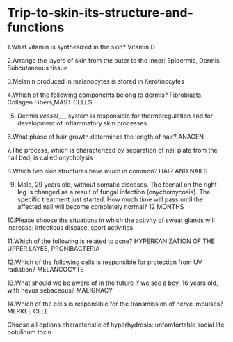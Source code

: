 # Trip-to-skin-its-structure-and-functions

1.What vitamin is synthesized in the skin?
Vitamin D

2.Arrange the layers of skin from the outer to the inner: 
Epidermis, Dermis, Subcutaneous tissue

3.Melanin produced in melanocytes is stored in
Kerotinocytes

4.Which of the following components belong to dermis?
Fibroblasts, Collagen Fibers,MAST CELLS

5. Dermis _vessel____ system is responsible for thermoregulation and for development of inflammatory skin processes.

6.What phase of hair growth determines the length of hair? ANAGEN

7.The process, which is characterized  by separation of nail plate from the nail bed, is called onycholysis

8.Which two skin structures have much in common? HAIR AND NAILS

9. Male, 29 years old, without somatic diseases. The toenail on the right leg is changed as a result of fungal infection (onychomycosis). The specific treatment just started. How much time will pass until the affected nail will become completely normal? 12 MONTHS

10.Please choose the situations in which the activity of sweat glands will increase: infectious disease, sport activities

11.Which of the following is related to acne? HYPERKANIZATION OF THE UPPER LAYES, PRONIBACTERIA

12.Which of the following cells is responsible for protection from UV radiation? MELANCOCYTE

13.What should we be aware of in the future if we see a boy, 16 years old, with nevus sebaceous? MALIGNACY

14.Which of the cells is responsible for the transmission of nerve impulses? MERKEL CELL

Choose all options characteristic of hyperhydrosis: unfomfortable social life, botulinum toxin



